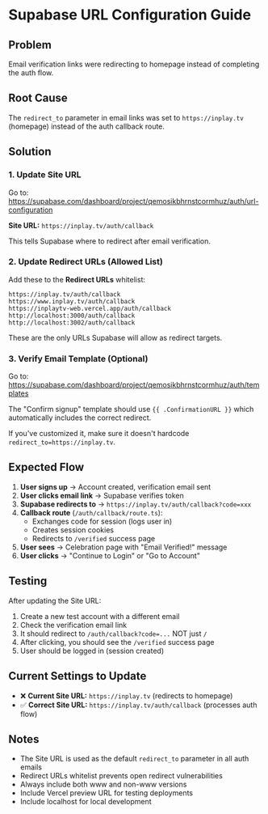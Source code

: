 # Supabase URL Configuration Guide

## Problem
Email verification links were redirecting to homepage instead of completing the auth flow.

## Root Cause
The `redirect_to` parameter in email links was set to `https://inplay.tv` (homepage) instead of the auth callback route.

## Solution

### 1. Update Site URL
Go to: https://supabase.com/dashboard/project/qemosikbhrnstcormhuz/auth/url-configuration

**Site URL:** `https://inplay.tv/auth/callback`

This tells Supabase where to redirect after email verification.

### 2. Update Redirect URLs (Allowed List)
Add these to the **Redirect URLs** whitelist:

```
https://inplay.tv/auth/callback
https://www.inplay.tv/auth/callback
https://inplaytv-web.vercel.app/auth/callback
http://localhost:3000/auth/callback
http://localhost:3002/auth/callback
```

These are the only URLs Supabase will allow as redirect targets.

### 3. Verify Email Template (Optional)
Go to: https://supabase.com/dashboard/project/qemosikbhrnstcormhuz/auth/templates

The "Confirm signup" template should use `{{ .ConfirmationURL }}` which automatically includes the correct redirect.

If you've customized it, make sure it doesn't hardcode `redirect_to=https://inplay.tv`.

## Expected Flow

1. **User signs up** → Account created, verification email sent
2. **User clicks email link** → Supabase verifies token
3. **Supabase redirects to** → `https://inplay.tv/auth/callback?code=xxx`
4. **Callback route** (`/auth/callback/route.ts`):
   - Exchanges code for session (logs user in)
   - Creates session cookies
   - Redirects to `/verified` success page
5. **User sees** → Celebration page with "Email Verified!" message
6. **User clicks** → "Continue to Login" or "Go to Account"

## Testing

After updating the Site URL:

1. Create a new test account with a different email
2. Check the verification email link
3. It should redirect to `/auth/callback?code=...` NOT just `/`
4. After clicking, you should see the `/verified` success page
5. User should be logged in (session created)

## Current Settings to Update

- ❌ **Current Site URL:** `https://inplay.tv` (redirects to homepage)
- ✅ **Correct Site URL:** `https://inplay.tv/auth/callback` (processes auth flow)

## Notes

- The Site URL is used as the default `redirect_to` parameter in all auth emails
- Redirect URLs whitelist prevents open redirect vulnerabilities
- Always include both www and non-www versions
- Include Vercel preview URL for testing deployments
- Include localhost for local development
